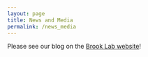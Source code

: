 ```yaml
---
layout: page
title: News and Media
permalink: /news_media
---
```


Please see our blog on the [Brook Lab website](http://brooklab.org/news)!